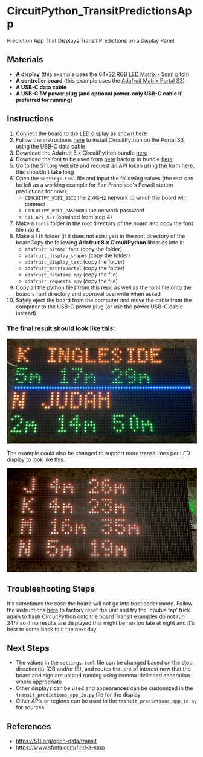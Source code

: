 # CircuitPython_TransitPredictionsApp
Prediction App That Displays Transit Predictions on a Display Panel

## Materials ##
- **A display** (this example uses the [64x32 RGB LED Matrix - 5mm pitch](https://www.adafruit.com/product/2277))
- **A controller board** (this example uses the [Adafruit Matrix Portal S3](https://www.adafruit.com/product/5778))
- **A USB-C data cable**
- **A USB-C 5V power plug (and optional power-only USB-C cable if preferred for running)**

## Instructions ##

1. Connect the board to the LED display as shown [here](https://learn.adafruit.com/adafruit-matrixportal-s3/prep-the-matrixportal)
2. Follow the instructions [here](https://learn.adafruit.com/adafruit-matrixportal-s3/install-circuitpython) to install CircuitPython on the Portal S3, using the USB-C data cable
3. Download the Adafruit 8.x CircuitPython bundle [here](https://circuitpython.org/libraries)
4. Download the font to be used from [here](https://opensource.apple.com/source/X11fonts/X11fonts-14/font-misc-misc/font-misc-misc-1.1.2/5x7.bdf.auto.html) backup in bundle [here](https://www.cl.cam.ac.uk/~mgk25/ucs-fonts.html)
5. Go to the 511.org website and request an API token using the form [here](https://511.org/open-data/token), this shouldn't take long
6. Open the `settings.toml` file and input the following values (the rest can be left as a working example for San Francisco's Powell station predictions for now):
    - `CIRCUITPY_WIFI_SSID` the 2.4GHz network to which the board will connect
    - `CIRCUITPY_WIFI_PASSWORD` the network password
    - `511_API_KEY` (obtained from step 4)
7. Make a `fonts` folder in the root directory of the board and copy the font file into it.
8. Make a `lib` folder (if it does not exist yet) in the root directory of the boardCopy the following **Adafruit 8.x CircuitPython** libraries into it:
    - `adafruit_bitmap_font` (copy the folder)
    - `adafruit_display_shapes` (copy the folder)
    - `adafruit_display_text` (copy the folder)
    - `adafruit_matrixportal` (copy the folder)
    - `adafruit_datetime.mpy` (copy the file)
    - `adafruit_requests.mpy` (copy the file)
9. Copy all the python files from this repo as well as the toml file onto the board's root directory and approval overwrite when asked
10. Safely eject the board from the computer and move the cable from the computer to the USB-C power plug (or use the power USB-C cable instead)

### The final result should look like this: ###

![TransitPredictionsAppExample](img/TransitPredictionsAppExample.png)

The example could also be changed to support more transit lines per LED display to look like this:

![TransitPredictionsAppExample_Expanded](img/TransitPredictionsAppExample_Expanded.png)

## Troubleshooting Steps ##
It's sometimes the case the board will not go into bootloader mode. Follow the instructions [here](https://learn.adafruit.com/adafruit-matrixportal-s3/factory-reset) to factory reset the unit and try the 'double tap' trick again to flash CircuitPython onto the board
Transit examples do not run 24/7 so if no results are displayed this might be run too late at night and it's best to come back to it the next day

## Next Steps ##

- The values in the `settings.toml` file can be changed based on the stop, direction(s) (OB and/or IB), and routes that are of interest now that the board and sign are up and running using comma-delimited separation where appropriate
- Other displays can be used and appearances can be customized in the `transit_predictions_app_io.py` file for the display
- Other APIs or regions can be used in the `transit_predictions_app_io.py` for sources

## References ##
- https://511.org/open-data/transit
- https://www.sfmta.com/find-a-stop
